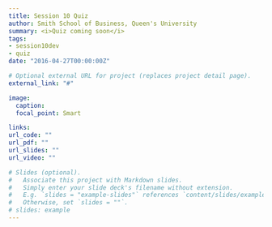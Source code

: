 ```yaml
---
title: Session 10 Quiz
author: Smith School of Business, Queen's University 
summary: <i>Quiz coming soon</i>   
tags:
- session10dev
- quiz
date: "2016-04-27T00:00:00Z"

# Optional external URL for project (replaces project detail page).
external_link: "#"

image:
  caption: 
  focal_point: Smart

links:
url_code: ""
url_pdf: ""
url_slides: ""
url_video: ""

# Slides (optional).
#   Associate this project with Markdown slides.
#   Simply enter your slide deck's filename without extension.
#   E.g. `slides = "example-slides"` references `content/slides/example-slides.md`.
#   Otherwise, set `slides = ""`.
# slides: example
---
```



